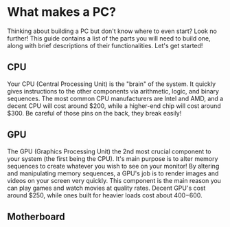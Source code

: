 # What makes a PC?
Thinking about building a PC but don't know where to even start? Look no further! This guide contains a list of the parts you will need to build one, along with brief descriptions of their functionalities. Let's get started!

## CPU
Your CPU (Central Processing Unit) is the "brain" of the system. It quickly gives instructions to the other components via arithmetic, logic, and binary sequences. The most common CPU manufacturers are Intel and AMD, and a decent CPU will cost around $200, while a higher-end chip will cost around $300. Be careful of those pins on the back, they break easily!

## GPU

The GPU (Graphics Processing Unit) the 2nd most crucial component to your system (the first being the CPU). It's main purpose is to alter memory sequences to create whatever you wish to see on your monitor! By altering and manipulating memory sequences, a GPU's job is to render images and videos on your screen very quickly. This component is the main reason you can play games and watch movies at quality rates. Decent GPU's cost around $250, while ones built for heavier loads cost about $400-$600. 

## Motherboard 
